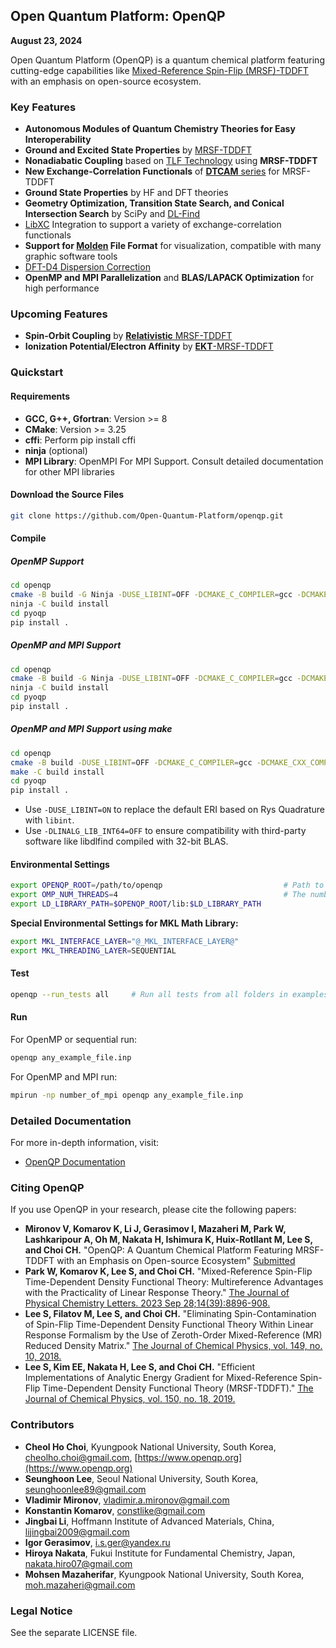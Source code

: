 ## Open Quantum Platform: OpenQP
**August 23, 2024**

Open Quantum Platform (OpenQP) is a quantum chemical platform featuring cutting-edge capabilities like [Mixed-Reference Spin-Flip (MRSF)-TDDFT](https://doi.org/10.1021/acs.jpclett.3c02296) with an emphasis on open-source ecosystem.

### Key Features

- **Autonomous Modules of Quantum Chemistry Theories for Easy Interoperability**
- **Ground and Excited State Properties** by [MRSF-TDDFT](https://doi.org/10.1021/acs.jpclett.3c02296)
- **Nonadiabatic Coupling** based on [TLF Technology](https://doi.org/10.1021/acs.jpclett.1c00932) using **MRSF-TDDFT**
- **New Exchange-Correlation Functionals** of [**DTCAM** series](https://doi.org/10.1021/acs.jctc.4c00640) for MRSF-TDDFT
- **Ground State Properties** by HF and DFT theories
- **Geometry Optimization, Transition State Search, and Conical Intersection Search** by SciPy and [DL-Find](https://github.com/digital-chemistry-laboratory/libdlfind)
- [LibXC](https://gitlab.com/libxc/libxc) Integration to support a variety of exchange-correlation functionals
- **Support for [Molden](https://www.theochem.ru.nl/molden/) File Format** for visualization, compatible with many graphic software tools
- [DFT-D4 Dispersion Correction](https://dftd4.readthedocs.io/en/latest/)
- **OpenMP and MPI Parallelization** and **BLAS/LAPACK Optimization** for high performance

### Upcoming Features

- **Spin-Orbit Coupling** by [**Relativistic** MRSF-TDDFT](https://doi.org/10.1021/acs.jctc.2c01036)
- **Ionization Potential/Electron Affinity** by [**EKT**-MRSF-TDDFT](https://doi.org/10.1021/acs.jpclett.1c02494)

### Quickstart

#### Requirements

- **GCC, G++, Gfortran**: Version >= 8
- **CMake**: Version >= 3.25
- **cffi**: Perform pip install cffi
- **ninja** (optional)
- **MPI Library**: OpenMPI For MPI Support. Consult detailed documentation for other MPI libraries

#### Download the Source Files

```bash
git clone https://github.com/Open-Quantum-Platform/openqp.git
```

#### Compile

##### OpenMP Support

```bash
cd openqp
cmake -B build -G Ninja -DUSE_LIBINT=OFF -DCMAKE_C_COMPILER=gcc -DCMAKE_CXX_COMPILER=g++ -DCMAKE_Fortran_COMPILER=gfortran -DCMAKE_INSTALL_PREFIX=. -DENABLE_OPENMP=ON -DLINALG_LIB_INT64=OFF
ninja -C build install
cd pyoqp
pip install .
```

##### OpenMP and MPI Support

```bash
cd openqp
cmake -B build -G Ninja -DUSE_LIBINT=OFF -DCMAKE_C_COMPILER=gcc -DCMAKE_CXX_COMPILER=g++ -DCMAKE_Fortran_COMPILER=mpif90 -DCMAKE_INSTALL_PREFIX=. -DENABLE_OPENMP=ON -DLINALG_LIB_INT64=OFF -DENABLE_MPI=ON
ninja -C build install
cd pyoqp
pip install .
```

##### OpenMP and MPI Support using make

```bash
cd openqp
cmake -B build -DUSE_LIBINT=OFF -DCMAKE_C_COMPILER=gcc -DCMAKE_CXX_COMPILER=g++ -DCMAKE_Fortran_COMPILER=mpif90 -DCMAKE_INSTALL_PREFIX=. -DENABLE_OPENMP=ON -DLINALG_LIB_INT64=OFF -DENABLE_MPI=ON
make -C build install
cd pyoqp
pip install .
```

- Use `-DUSE_LIBINT=ON` to replace the default ERI based on Rys Quadrature with `libint`.
- Use `-DLINALG_LIB_INT64=OFF` to ensure compatibility with third-party software like libdlfind compiled with 32-bit BLAS.

#### Environmental Settings

```bash
export OPENQP_ROOT=/path/to/openqp                           # Path to the Root of openqp
export OMP_NUM_THREADS=4                                     # The number of cores to be used for OpenMP runs
export LD_LIBRARY_PATH=$OPENQP_ROOT/lib:$LD_LIBRARY_PATH
```

**Special Environmental Settings for MKL Math Library:**

```bash
export MKL_INTERFACE_LAYER="@_MKL_INTERFACE_LAYER@"
export MKL_THREADING_LAYER=SEQUENTIAL
```

#### Test

```bash
openqp --run_tests all     # Run all tests from all folders in examples
```

#### Run

For OpenMP or sequential run:

```bash
openqp any_example_file.inp
```

For OpenMP and MPI run:

```bash
mpirun -np number_of_mpi openqp any_example_file.inp
```

### Detailed Documentation

For more in-depth information, visit:
- [OpenQP Documentation](https://github.com/Open-Quantum-Platform/openqp/wiki)

### Citing OpenQP
If you use OpenQP in your research, please cite the following papers:

- **Mironov V, Komarov K, Li J, Gerasimov I, Mazaheri M, Park W, Lashkaripour A, Oh M, Nakata H, Ishimura K, Huix-Rotllant M, Lee S, and Choi CH.** "OpenQP: A Quantum Chemical Platform Featuring MRSF-TDDFT with an Emphasis on Open-source Ecosystem" [Submitted](https://doi.org/10.26434/chemrxiv-2024-k846p)
- **Park W, Komarov K, Lee S, and Choi CH.** "Mixed-Reference Spin-Flip Time-Dependent Density Functional Theory: Multireference Advantages with the Practicality of Linear Response Theory." [The Journal of Physical Chemistry Letters. 2023 Sep 28;14(39):8896-908.](https://doi.org/10.1021/acs.jpclett.3c02296)
- **Lee S, Filatov M, Lee S, and Choi CH.** "Eliminating Spin-Contamination of Spin-Flip Time-Dependent Density Functional Theory Within Linear Response Formalism by the Use of Zeroth-Order Mixed-Reference (MR) Reduced Density Matrix." [The Journal of Chemical Physics, vol. 149, no. 10, 2018.](https://doi.org/10.1063/1.5044202)
- **Lee S, Kim EE, Nakata H, Lee S, and Choi CH.** "Efficient Implementations of Analytic Energy Gradient for Mixed-Reference Spin-Flip Time-Dependent Density Functional Theory (MRSF-TDDFT)." [The Journal of Chemical Physics, vol. 150, no. 18, 2019.](https://doi.org/10.1063/1.5086895)

### Contributors

- **Cheol Ho Choi**, Kyungpook National University, South Korea, [cheolho.choi@gmail.com](mailto:cheolho.choi@gmail.com), [https://www.openqp.org](https://www.openqp.org)
- **Seunghoon Lee**, Seoul National University, South Korea, [seunghoonlee89@gmail.com](mailto:seunghoonlee89@gmail.com)
- **Vladimir Mironov**, [vladimir.a.mironov@gmail.com](mailto:vladimir.a.mironov@gmail.com)
- **Konstantin Komarov**, [constlike@gmail.com](mailto:constlike@gmail.com)
- **Jingbai Li**, Hoffmann Institute of Advanced Materials, China, [lijingbai2009@gmail.com](mailto:lijingbai2009@gmail.com)
- **Igor Gerasimov**, [i.s.ger@yandex.ru](mailto:i.s.ger@yandex.ru)
- **Hiroya Nakata**, Fukui Institute for Fundamental Chemistry, Japan, [nakata.hiro07@gmail.com](mailto:nakata.hiro07@gmail.com)
- **Mohsen Mazaherifar**, Kyungpook National University, South Korea, [moh.mazaheri@gmail.com](mailto:moh.mazaheri@gmail.com)
### Legal Notice

See the separate LICENSE file.

